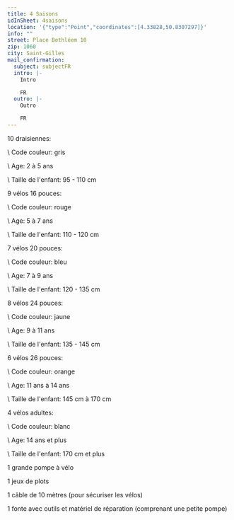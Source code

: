 ```yaml
---
title: 4 Saisons
idInSheet: 4saisons
location: '{"type":"Point","coordinates":[4.33828,50.8307297]}'
info: ""
street: Place Bethléem 10
zip: 1060
city: Saint-Gilles
mail_confirmation:
  subject: subjectFR
  intro: |-
    Intro

    FR
  outro: |-
    Outro

    FR
---
```

10 draisiennes:  

\    Code couleur: gris

\    Age: 2 à 5 ans

\    Taille de l'enfant: 95 - 110 cm                              

9 vélos 16 pouces:

\    Code couleur: rouge

\    Age: 5 à 7 ans

\    Taille de l'enfant: 110 - 120 cm   

7 vélos 20 pouces:

\    Code couleur: bleu

\    Age: 7 à 9 ans

\    Taille de l'enfant: 120 - 135 cm 

8 vélos 24 pouces:

\    Code couleur: jaune

\    Age: 9 à 11 ans

\    Taille de l'enfant: 135 - 145 cm 

6 vélos 26 pouces:

\    Code couleur: orange

\    Age: 11 ans à 14 ans

\    Taille de l'enfant: 145 cm à 170 cm

4 vélos adultes:

\    Code couleur: blanc

\    Age: 14 ans et plus

\    Taille de l'enfant: 170 cm et plus

1 grande pompe à vélo

1 jeux de plots

1 câble de 10 mètres (pour sécuriser les vélos) 

1 fonte avec outils et matériel de réparation (comprenant une petite pompe)